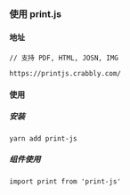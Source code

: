 ### 使用 print.js

#### 地址

```
// 支持 PDF, HTML, JOSN, IMG

https://printjs.crabbly.com/
```

#### 使用

##### 安装

```
yarn add print-js
```

##### 组件使用

```
import print from 'print-js'
```